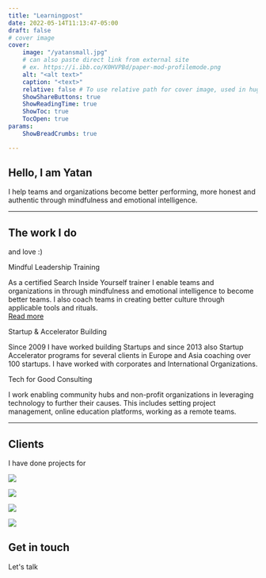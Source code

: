 ```yaml
---
title: "Learningpost"
date: 2022-05-14T11:13:47-05:00
draft: false
# cover image
cover:
    image: "/yatansmall.jpg"
    # can also paste direct link from external site
    # ex. https://i.ibb.co/K0HVPBd/paper-mod-profilemode.png
    alt: "<alt text>"
    caption: "<text>"
    relative: false # To use relative path for cover image, used in hugo Page-bundles
    ShowShareButtons: true
    ShowReadingTime: true
    ShowToc: true
    TocOpen: true
params:
    ShowBreadCrumbs: true

---
```



## Hello, I am Yatan

I help teams and organizations become better performing, more honest and  
authentic through mindfulness and emotional intelligence.  
  

* * *

## The work I do

and love :)

Mindful Leadership Training

As a certified Search Inside Yourself trainer I enable teams and organizations in through mindfulness and emotional intelligence to become better teams. I also coach teams in creating better culture through applicable tools and rituals.  
[Read more](/search-inside-yourself)

Startup & Accelerator Building

Since 2009 I have worked building Startups and since 2013 also Startup Accelerator programs for several clients in Europe and Asia coaching over 100 startups. I have worked with corporates and International Organizations.

Tech for Good Consulting

I work enabling community hubs and non-profit organizations in leveraging technology to further their causes. This includes setting project management, online education platforms, working as a remote teams.

* * *

## Clients

I have done projects for

![](images/SIEMENS.png)

![](images/GIZ.png)

![](images/SAP.png)

![](images/BPN_PARIBAS.png)

## Get in touch

Let's talk
